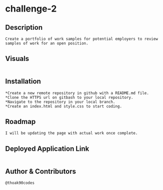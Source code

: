 # challenge-2

## Description
```
Create a portfolio of work samples for potential employers to review samples of work for an open position.
```

## Visuals
```
```

## Installation
```
*Create a new remote repository in github with a README.md file.
*Clone the HTTPS url on gitbash to your local repository. 
*Navigate to the repository in your local branch. 
*Create an index.html and style.css to start coding.
```

## Roadmap
```
I will be updating the page with actual work once complete.
```

## Deployed Application Link
```

```

## Author & Contributors
```
@thoak90codes
```